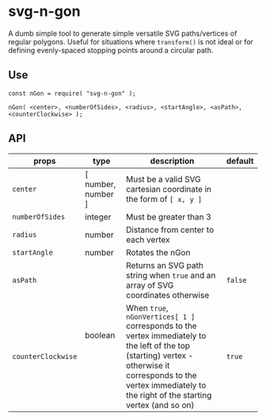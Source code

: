 # svg-n-gon

A dumb simple tool to generate simple versatile SVG paths/vertices of regular polygons. Useful for situations where `transform()` is not ideal or for defining evenly-spaced stopping points around a circular path.

## Use

```
const nGon = require( "svg-n-gon" );

nGon( <center>, <numberOfSides>, <radius>, <startAngle>, <asPath>, <counterClockwise> );
```

## API

<table>
  <thead>
    <tr>
      <th>props</th>
      <th>type</th>
      <th>description</th>
      <th>default</th>
    </tr>
  </thead>
  <tbody>
    <tr>
      <td><code>center</code></td>
      <td>[ number, number ]</td>
      <td>Must be a valid SVG cartesian coordinate in the form of <code>[ x, y ]</code></td>
      <td></td>
    </tr>
    <tr>
      <td><code>numberOfSides</code></td>
      <td>integer</td>
      <td>Must be greater than 3</td>
      <td></td>
    </tr>
    <tr>
      <td><code>radius</code></td>
      <td>number</td>
      <td>Distance from center to each vertex</td>
      <td></td>
    </tr>
    <tr>
      <td><code>startAngle</code></td>
      <td>number</td>
      <td>Rotates the nGon</td>
      <td></td>
    </tr>
    <tr>
      <td><code>asPath</code></td>
      <td rowspan="2">boolean</td>
      <td>Returns an SVG path string when <code>true</code> and an array of SVG coordinates otherwise</td>
      <td><code>false</code></td>
    </tr>
    <tr>
      <td><code>counterClockwise</code></td>
      <td>When <code>true</code>, <code>nGonVertices[ 1 ]</code> corresponds to the vertex immediately to the left of the top (starting) vertex - otherwise it corresponds to the vertex immediately to the right of the starting vertex (and so on)</td>
      <td><code>true</code></td>
    </tr>
    <tr>